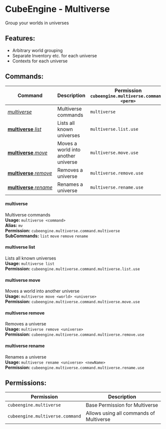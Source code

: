 # CubeEngine - Multiverse
Group your worlds in universes

## Features:
 - Arbitrary world grouping
 - Separate Inventory etc. for each universe
 - Contexts for each universe

## Commands:

| Command | Description | Permission<br>`cubeengine.multiverse.command.<perm>` |
| --- | --- | --- |
| [*multiverse*](#multiverse) | Multiverse commands | `multiverse` |
| [**multiverse**&nbsp;*list*](#multiverselist) | Lists all known universes | `multiverse.list.use` |
| [**multiverse**&nbsp;*move*](#multiversemove) | Moves a world into another universe | `multiverse.move.use` |
| [**multiverse**&nbsp;*remove*](#multiverseremove) | Removes a universe | `multiverse.remove.use` |
| [**multiverse**&nbsp;*rename*](#multiverserename) | Renames a universe | `multiverse.rename.use` |

#### multiverse  
Multiverse commands  
**Usage:** `multiverse <command>`  
**Alias:** `mv`  
**Permission:** `cubeengine.multiverse.command.multiverse`  
**SubCommands:** `list` `move` `remove` `rename`  

#### multiverse&nbsp;list  
Lists all known universes  
**Usage:** `multiverse list `  
**Permission:** `cubeengine.multiverse.command.multiverse.list.use`  
  

#### multiverse&nbsp;move  
Moves a world into another universe  
**Usage:** `multiverse move <world> <universe>`  
**Permission:** `cubeengine.multiverse.command.multiverse.move.use`  
  

#### multiverse&nbsp;remove  
Removes a universe  
**Usage:** `multiverse remove <universe>`  
**Permission:** `cubeengine.multiverse.command.multiverse.remove.use`  
  

#### multiverse&nbsp;rename  
Renames a universe  
**Usage:** `multiverse rename <universe> <newName>`  
**Permission:** `cubeengine.multiverse.command.multiverse.rename.use`  
  

## Permissions:

| Permission | Description |
| --- | --- |
| `cubeengine.multiverse` | Base Permission for Multiverse |
| `cubeengine.multiverse.command` | Allows using all commands of Multiverse |
